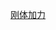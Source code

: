 [刚体加力](file:///D:/Obsidian%20Unity/Unity/Unity%E5%9B%9B%E9%83%A8%E6%9B%B2/Assets/Scripts/Unity%E5%85%A5%E9%97%A8/Lesson11_%E9%87%8D%E8%A6%81%E7%BB%84%E4%BB%B6%E5%92%8CApi/Lesson17_%E7%89%A9%E7%90%86%E7%B3%BB%E7%BB%9F%E4%B9%8B%E7%A2%B0%E6%92%9E%E6%A3%80%E6%B5%8B/Lesson17_%E7%89%A9%E7%90%86%E7%B3%BB%E7%BB%9F%E4%B9%8B%E7%A2%B0%E6%92%9E%E6%A3%80%E6%B5%8B.cs)
